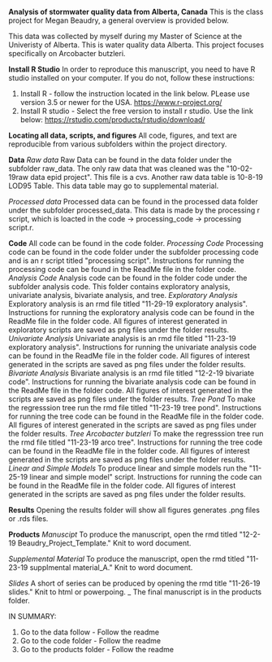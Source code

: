 __Analysis of stormwater quality data from Alberta, Canada__
This is the class project for Megan Beaudry, a general overview is provided below.

This data was collected by myself during my Master of Science at the Univeristy of Alberta. 
This is water quality data Alberta. This project focuses specifically on Arcobacter butzleri. 

__Install R Studio__
In order to reproduce this manuscript, you need to have R studio installed on your computer. If you do not, follow these instructions: 
1. Install R - follow the instruction located in the link below. PLease use version 3.5 or newer for the USA. https://www.r-project.org/
2. Install R studio - Select the free version to install r studio. Use the link below: https://rstudio.com/products/rstudio/download/

__Locating all data, scripts, and figures__
All code, figures, and text are reproducible from various subfolders within the project directory.

__Data__
_Raw data_
Raw Data can be found in the data folder under the subfolder raw_data. The only raw data that was cleaned was the "10-02-19raw data epid project". This file is a cvs. Another raw data table is 10-8-19 LOD95 Table. This data table may go to supplemental material.

_Processed data_
Processed data can be found in the processed data folder under the subfolder processed_data. 
This data is made by the processing r script, which is loacted in the code -> processing_code -> processing script.r.

__Code__
All code can be found in the code folder.
_Processing Code_
Processing code can be found in the code folder under the subfolder processing code and is an r script titled "processing script". Instructions for running the processing code can be found in the ReadMe file in the folder code.
_Analysis Code_
Analysis code can be found in the folder code under the subfolder analysis code. This folder contains exploratory analysis, univariate analysis, bivariate analysis, and tree.
  _Exploratory Analysis_
  Exploratory analysis is an rmd file titled "11-29-19 exploratory analysis". Instructions for running the exploratory analysis code can be found in the ReadMe file in the folder code. All figures of interest generated in exploratory scripts are saved as png files under the folder results.
  _Univariate Analysis_
  Univariate analysis is an rmd file titled "11-23-19 exploratory analysis". Instructions for running the univariate analysis code can be found in the ReadMe file in the folder code. All figures of interest generated in the scripts are saved as png files under the folder results.
  _Bivariate Analysis_
  Bivariate analysis is an rmd file titled "12-2-19 bivariate code". Instructions for running the bivariate analysis code can be found in the ReadMe file in the folder code. All figures of interest generated in the scripts are saved as png files under the folder results.
  _Tree Pond_
  To make the regresssion tree run the rmd file titled "11-23-19 tree pond". Instructions for running the tree code can be found in the ReadMe file in the folder code. All figures of interest generated in the scripts are saved as png files under the folder results.
  _Tree Arcobacter butzleri_
  To make the regresssion tree run the rmd file titled "11-23-19 arco tree". Instructions for running the tree code can be found in the ReadMe file in the folder code. All figures of interest generated in the scripts are saved as png files under the folder results.
  _Linear and Simple Models_
  To produce linear and simple models run the "11-25-19 linear and simple model" script. Instructions for running the code can be found in the ReadMe file in the folder code. All figures of interest generated in the scripts are saved as png files under the folder results.
  
__Results__
Opening the results folder will show all figures generates .png files or .rds files.

__Products__
_Manuscipt_
To produce the manuscript, open the rmd titled "12-2-19 Beaudry_Project_Template." Knit to word document. 

_Supplemental Material_
To produce the manuscript, open the rmd titled "11-23-19 supplmental material_A." Knit to word document. 

_Slides_
A short of series can be produced by opening the rmd title "11-26-19 slides." Knit to html or powerpoing.
_
The final manuscript is in the products folder.

IN SUMMARY:
1) Go to the data follow - Follow the readme
2) Go to the code folder - Follow the readme
3) Go to the products folder - Follow the readme





